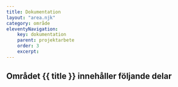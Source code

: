 ```yaml
---
title: Dokumentation
layout: "area.njk"
category: område
eleventyNavigation:
    key: dokumentation
    parent: projektarbete
    order: 3
    excerpt: 
---
```

## Området {{ title }} innehåller följande delar
